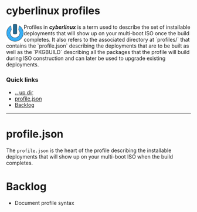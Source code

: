 cyberlinux profiles
====================================================================================================

<img align="left" width="48" height="48" src="../art/logo_256x256.png">
Profiles in <b><i>cyberlinux</i></b> is a term used to describe the set of installable deployments 
that will show up on your multi-boot ISO once the build completes. It also refers to the associated 
directory at `profiles/<PROFILE-NAME>` that contains the `profile.json` describing the deployments 
that are to be built as well as the `PKGBUILD` describing all the packages that the profile will 
build during ISO construction and can later be used to upgrade existing deployments.

### Quick links
* [.. up dir](..)
* [profile.json](#profile-json)
* [Backlog](#backlog)

---

# profile.json <a name="profile-json"/></a>
The `profile.json` is the heart of the profile describing the installable deployments that will show 
up on your multi-boot ISO when the build completes. 

# Backlog <a name="backlog"/></a>
* Document profile syntax

<!-- 
vim: ts=2:sw=2:sts=2
-->
